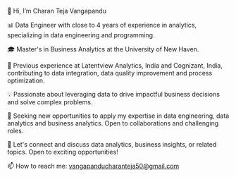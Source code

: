 👋 Hi, I’m Charan Teja Vangapandu

📊 Data Engineer with close to 4 years of experience in analytics, specializing in data engineering and programming.

🎓 Master's in Business Analytics at the University of New Haven.

💼 Previous experience at Latentview Analytics, India and Cognizant, India, contributing to data integration, data quality improvement and process optimization.

💡 Passionate about leveraging data to drive impactful business decisions and solve complex problems.

🚀 Seeking new opportunities to apply my expertise in data engineering, data analytics and business analytics. Open to collaborations and challenging roles.

📧 Let's connect and discuss data analytics, business insights, or related topics. Open to exciting opportunities!

📫 How to reach me: vangapanducharanteja50@gmail.com
